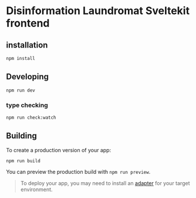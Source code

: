# Disinformation Laundromat Sveltekit frontend

## installation 

```bash
npm install
```

## Developing

```bash
npm run dev
```

### type checking
```bash
npm run check:watch
```

## Building

To create a production version of your app:

```bash
npm run build
```

You can preview the production build with `npm run preview`.

> To deploy your app, you may need to install an [adapter](https://kit.svelte.dev/docs/adapters) for your target environment.
